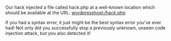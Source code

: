Our hack injected a file called hack.php at a well-known location
which should be available at the URL: [wordpresshost:/hack.php](https://[[HOST_SUBDOMAIN]]-80-[[KATACODA_HOST]].environments.katacoda.com/hack.php)

If you had a syntax error, it just might be the best syntax
error you've ever had! Not only did you successfully stop a previously
unknown, unseen code injection attack, but you also detected it!